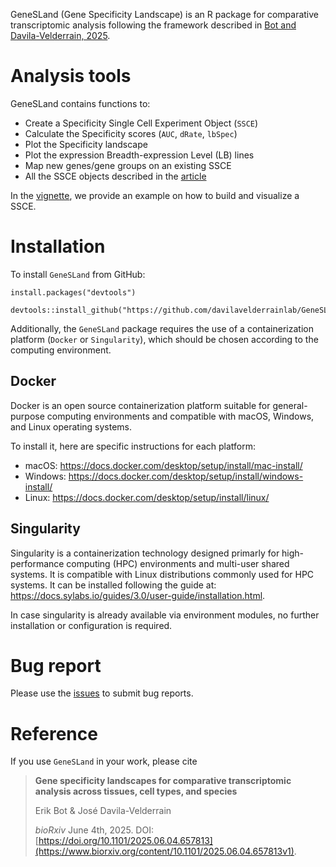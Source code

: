 GeneSLand (Gene Specificity Landscape) is an R package for comparative 
transcriptomic analysis following the framework described in [Bot and Davila-Velderrain, 2025].

# Analysis tools

GeneSLand contains functions to:

- Create a Specificity Single Cell Experiment Object (`SSCE`)
- Calculate the Specificity scores (`AUC`, `dRate`, `lbSpec`)
- Plot the Specificity landscape
- Plot the expression Breadth-expression Level (LB) lines
- Map new genes/gene groups on an existing SSCE
- All the SSCE objects described in the [article]

In the [vignette], we provide an example on how to build and visualize a SSCE.

# Installation

To install `GeneSLand` from GitHub:

```{r}
install.packages("devtools")

devtools::install_github("https://github.com/davilavelderrainlab/GeneSLand")
```

Additionally, the `GeneSLand` package requires the use of a containerization platform 
(`Docker` or `Singularity`), which should be chosen according to the computing environment. 

## Docker 

Docker is an open source containerization platform suitable for general-purpose 
computing environments and compatible with macOS, Windows, and Linux operating systems. 

To install it, here are specific instructions for each platform: 
* macOS: https://docs.docker.com/desktop/setup/install/mac-install/
* Windows: https://docs.docker.com/desktop/setup/install/windows-install/
* Linux: https://docs.docker.com/desktop/setup/install/linux/

## Singularity 

Singularity is a containerization technology designed primarly for high-performance computing (HPC) 
environments and multi-user shared systems. It is compatible with Linux distributions commonly used for HPC systems.
It can be installed following the guide at: https://docs.sylabs.io/guides/3.0/user-guide/installation.html. 

In case singularity is already available via environment modules, 
no further installation or configuration is required.

# Bug report

Please use the [issues] to submit bug reports.

# Reference

If you use `GeneSLand` in your work, please cite

> **Gene specificity landscapes for comparative transcriptomic analysis across tissues, cell types, and species**
>
> Erik Bot & José Davila-Velderrain
>
> _bioRxiv_ June 4th, 2025. DOI: [https://doi.org/10.1101/2025.06.04.657813](https://www.biorxiv.org/content/10.1101/2025.06.04.657813v1).

[Bot and Davila-Velderrain, 2025]: https://www.biorxiv.org/content/10.1101/2025.06.04.657813v1
[article]: https://www.biorxiv.org/content/10.1101/2025.06.04.657813v1
[vignette]: https://github.com/davilavelderrainlab/GeneSLand/blob/main/vignettes/GeneSLand.Rmd
[issues]: https://github.com/davilavelderrainlab/GeneSLand/issues
